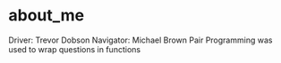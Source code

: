 # about_me
Driver: Trevor Dobson
Navigator: Michael Brown
Pair Programming was used to wrap questions in functions
